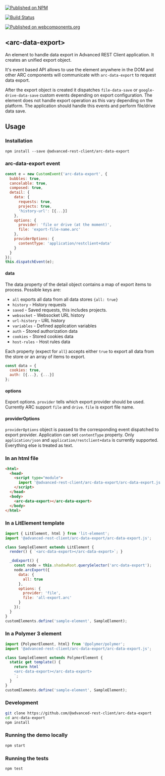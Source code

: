 [![Published on NPM](https://img.shields.io/npm/v/@advanced-rest-client/arc-data-export.svg)](https://www.npmjs.com/package/@advanced-rest-client/arc-data-export)

[![Build Status](https://travis-ci.org/advanced-rest-client/arc-data-export.svg?branch=stage)](https://travis-ci.org/advanced-rest-client/arc-data-export)

[![Published on webcomponents.org](https://img.shields.io/badge/webcomponents.org-published-blue.svg)](https://www.webcomponents.org/element/advanced-rest-client/arc-data-export)

## &lt;arc-data-export&gt;

An element to handle data export in Advanced REST Client application. It creates an unified export object.

It's event based API allows to use the element anywhere in the DOM and other ARC components will communicate with `arc-data-export` to request data export.

After the export object is created it dispatches `file-data-save` or `google-drive-data-save` custom events depending on export configuration. The element does not handle export operation as this vary depending on the platform. The application should handle this events and perform file/drive data save.

## Usage

### Installation
```
npm install --save @advanced-rest-client/arc-data-export
```

### arc-data-export event

```javascript
const e = new CustomEvent('arc-data-export', {
  bubbles: true,
  cancelable: true,
  composed: true,
  detail: {
    data: {
      requests: true,
      projects: true,
      'history-url': [{...}]
    },
    options: {
      provider: 'file or drive (at the moment)',
      file: 'export-file-name.arc'
    },
    providerOptions: {
      contentType: 'application/restclient+data'
    }
  }
});
this.dispatchEvent(e);
```

#### data

The data property of the detail object contains a map of export items to process. Possible keys are:

-   `all` exports all data from all data stores `{all: true}`
-   `history` - History requests
-   `saved` - Saved requests, this includes projects.
-   `websocket` - Websocket URL history
-   `url-history` - URL history
-   `variables` - Defined application variables
-   `auth` - Stored authorization data
-   `cookies` - Stored cookies data
-   `host-rules` - Host rules data

Each property (expect for `all`) accepts either `true` to export all data from the store or an array of items to export.

```javascript
const data = {
  cookies: true,
  auth: [{...}, {...}]
};
```

#### options

Export options. `provider` tells which export provider should be used. Currently ARC support `file` and `drive`.
`file` is export file name.

#### providerOptions

`providerOptions` object is passed to the corresponding event dispatched to export provider.
Application can set `contentType` property. Only `application/json` and `application/restclient+data` is currently supported. Everything else is treated as text.

### In an html file

```html
<html>
  <head>
    <script type="module">
      import '@advanced-rest-client/arc-data-export/arc-data-export.js';
    </script>
  </head>
  <body>
    <arc-data-export></arc-data-export>
  </body>
</html>
```

### In a LitElement template

```javascript
import { LitElement, html } from 'lit-element';
import '@advanced-rest-client/arc-data-export/arc-data-export.js';

class SampleElement extends LitElement {
  render() { `<arc-data-export></arc-data-export>`; }

  _doExport() {
    const node = this.shadowRoot.querySelector('arc-data-export');
    node.arcExport({
      data: {
        all: true
      },
      options: {
        provider: 'file',
        file: 'all-export.arc'
      }
    });
  }
}
customElements.define('sample-element', SampleElement);
```

### In a Polymer 3 element

```js
import {PolymerElement, html} from '@polymer/polymer';
import '@advanced-rest-client/arc-data-export/arc-data-export.js';

class SampleElement extends PolymerElement {
  static get template() {
    return html`
    <arc-data-export></arc-data-export>
    `;
  }
}
customElements.define('sample-element', SampleElement);
```

### Development

```sh
git clone https://github.com/@advanced-rest-client/arc-data-export
cd arc-data-export
npm install
```

### Running the demo locally

```sh
npm start
```

### Running the tests
```sh
npm test
```
